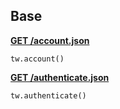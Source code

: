 ## Base

[**GET /account.json**](https://developer.teamwork.com/account#get_account_detai)

```
tw.account()
```


[**GET /authenticate.json**](https://developer.teamwork.com/account#the_'authenti)

```
tw.authenticate()
```
